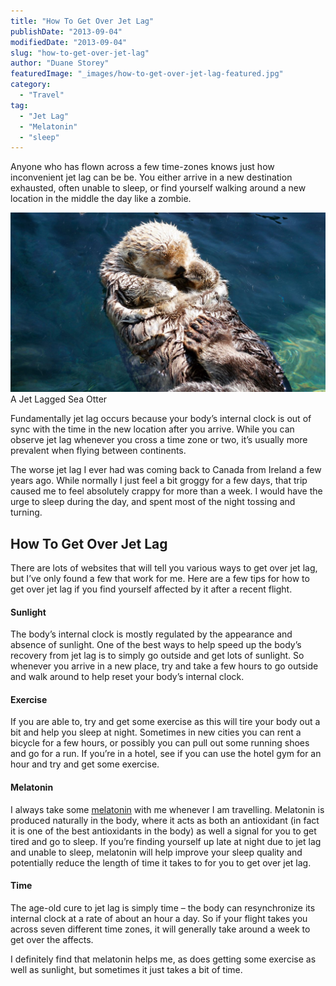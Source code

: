 ```yaml
---
title: "How To Get Over Jet Lag"
publishDate: "2013-09-04"
modifiedDate: "2013-09-04"
slug: "how-to-get-over-jet-lag"
author: "Duane Storey"
featuredImage: "_images/how-to-get-over-jet-lag-featured.jpg"
category:
  - "Travel"
tag:
  - "Jet Lag"
  - "Melatonin"
  - "sleep"
---
```


Anyone who has flown across a few time-zones knows just how inconvenient jet lag can be be. You either arrive in a new destination exhausted, often unable to sleep, or find yourself walking around a new location in the middle the day like a zombie.

![A Jet Lagged Sea Otter](_images/how-to-get-over-jet-lag-1.jpg)A Jet Lagged Sea Otter



Fundamentally jet lag occurs because your body’s internal clock is out of sync with the time in the new location after you arrive. While you can observe jet lag whenever you cross a time zone or two, it’s usually more prevalent when flying between continents.

The worse jet lag I ever had was coming back to Canada from Ireland a few years ago. While normally I just feel a bit groggy for a few days, that trip caused me to feel absolutely crappy for more than a week. I would have the urge to sleep during the day, and spent most of the night tossing and turning.

## How To Get Over Jet Lag

There are lots of websites that will tell you various ways to get over jet lag, but I’ve only found a few that work for me. Here are a few tips for how to get over jet lag if you find yourself affected by it after a recent flight.

#### Sunlight

The body’s internal clock is mostly regulated by the appearance and absence of sunlight. One of the best ways to help speed up the body’s recovery from jet lag is to simply go outside and get lots of sunlight. So whenever you arrive in a new place, try and take a few hours to go outside and walk around to help reset your body’s internal clock.

#### Exercise

If you are able to, try and get some exercise as this will tire your body out a bit and help you sleep at night. Sometimes in new cities you can rent a bicycle for a few hours, or possibly you can pull out some running shoes and go for a run. If you’re in a hotel, see if you can use the hotel gym for an hour and try and get some exercise.

#### Melatonin

I always take some [melatonin](http://amzn.to/15ZnnNK) with me whenever I am travelling. Melatonin is produced naturally in the body, where it acts as both an antioxidant (in fact it is one of the best antioxidants in the body) as well a signal for you to get tired and go to sleep. If you’re finding yourself up late at night due to jet lag and unable to sleep, melatonin will help improve your sleep quality and potentially reduce the length of time it takes to for you to get over jet lag.

#### Time

The age-old cure to jet lag is simply time – the body can resynchronize its internal clock at a rate of about an hour a day. So if your flight takes you across seven different time zones, it will generally take around a week to get over the affects.

I definitely find that melatonin helps me, as does getting some exercise as well as sunlight, but sometimes it just takes a bit of time.